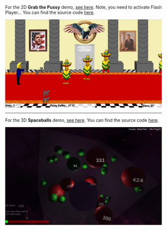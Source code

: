 For the 2D **Grab the Pussy** demo, [see here](https://leorbs.github.io/SpieleentwicklungShowcase/2D/readyToRunFolder/mainGame.html). Note, you need to activate Flash Player... You can find the source code [here](https://github.com/leorbs/SpieleentwicklungShowcase/tree/master/2D/source).

![Picture](./pictures/ShowcaseScr1.jpg)

------

For the 3D **Spaceballs** demo, [see here](https://leorbs.github.io/SpieleentwicklungShowcase/3D/ReadyToRunFolder/index.html). You can find the source code [here](https://github.com/leorbs/SpieleentwicklungShowcase/tree/master/3D/Source).

![Picture](./pictures/ShowcaseScr2.jpg)
